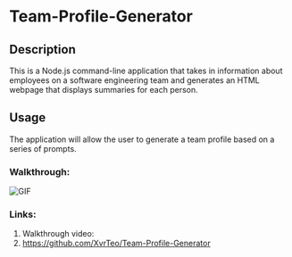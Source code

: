 # Team-Profile-Generator

## Description

This is a Node.js command-line application that takes in information about employees on a software engineering team and generates an HTML webpage that displays summaries for each person.

## Usage

The application will allow the user to generate a team profile based on a series of prompts.

### Walkthrough:

![GIF](./assets/Team-Profile-Generator.gif)

### Links:

1. Walkthrough video:
2. https://github.com/XvrTeo/Team-Profile-Generator
